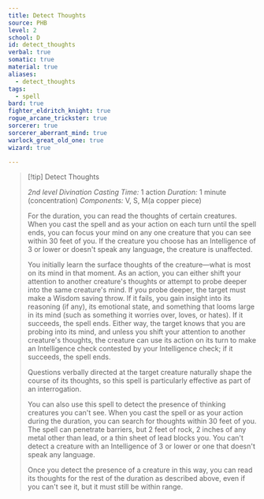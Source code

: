 ```yaml
---
title: Detect Thoughts
source: PHB
level: 2
school: D
id: detect_thoughts
verbal: true
somatic: true
material: true
aliases:
  - detect_thoughts
tags:
  - spell
bard: true
fighter_eldritch_knight: true
rogue_arcane_trickster: true
sorcerer: true
sorcerer_aberrant_mind: true
warlock_great_old_one: true
wizard: true

---
```

>[!tip] Detect Thoughts
>
> *2nd level Divination*
> *Casting Time:* 1 action
> *Duration:* 1 minute (concentration)
> *Components:* V, S, M(a copper piece)
>
>For the duration, you can read the thoughts of certain creatures. When you cast the spell and as your action on each turn until the spell ends, you can focus your mind on any one creature that you can see within 30 feet of you. If the creature you choose has an Intelligence of 3 or lower or doesn't speak any language, the creature is unaffected.
>
>You initially learn the surface thoughts of the creature—what is most on its mind in that moment. As an action, you can either shift your attention to another creature's thoughts or attempt to probe deeper into the same creature's mind. If you probe deeper, the target must make a Wisdom saving throw. If it fails, you gain insight into its reasoning (if any), its emotional state, and something that looms large in its mind (such as something it worries over, loves, or hates). If it succeeds, the spell ends. Either way, the target knows that you are probing into its mind, and unless you shift your attention to another creature's thoughts, the creature can use its action on its turn to make an Intelligence check contested by your Intelligence check; if it succeeds, the spell ends.
>
>Questions verbally directed at the target creature naturally shape the course of its thoughts, so this spell is particularly effective as part of an interrogation.
>
>You can also use this spell to detect the presence of thinking creatures you can't see. When you cast the spell or as your action during the duration, you can search for thoughts within 30 feet of you. The spell can penetrate barriers, but 2 feet of rock, 2 inches of any metal other than lead, or a thin sheet of lead blocks you. You can't detect a creature with an Intelligence of 3 or lower or one that doesn't speak any language.
>
>Once you detect the presence of a creature in this way, you can read its thoughts for the rest of the duration as described above, even if you can't see it, but it must still be within range.
>

